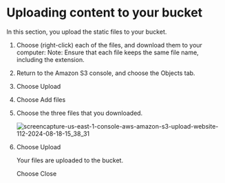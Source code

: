 # Uploading content to your bucket
In this section, you upload the static files to your bucket.
1. Choose (right-click) each of the files, and download them to your computer:
   Note: Ensure that each file keeps the same file name, including the extension.
2. Return to the Amazon S3 console, and choose the Objects tab.
3. Choose Upload
4. Choose Add files
5. Choose the three files that you downloaded.

   ![screencapture-us-east-1-console-aws-amazon-s3-upload-website-112-2024-08-18-15_38_31](https://github.com/user-attachments/assets/8a4597e4-85fe-4c50-a8e8-36d762c8392f)

6. Choose Upload
   
   Your files are uploaded to the bucket.
   
   Choose Close


